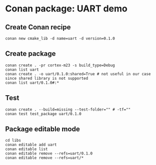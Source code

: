 # Conan package: UART demo

## Create Conan recipe

    conan new cmake_lib -d name=uart -d version=0.1.0

## Create package

    conan create . -pr cortex-m23 -s build_type=Debug
    conan list uart
    conan create . -o uart/0.1.0:shared=True # not useful in our case since shared library is not supported
    conan list uart/0.1.0#:*

## Test

    conan create . --build=missing --test-folder="" # -tf=""
    conan test test_package uart/0.1.0

## Package editable mode

    cd libs
    conan editable add uart
    conan editable list
    conan editable remove --refs=uart/0.1.0
    conan editable remove --refs=uart/*
